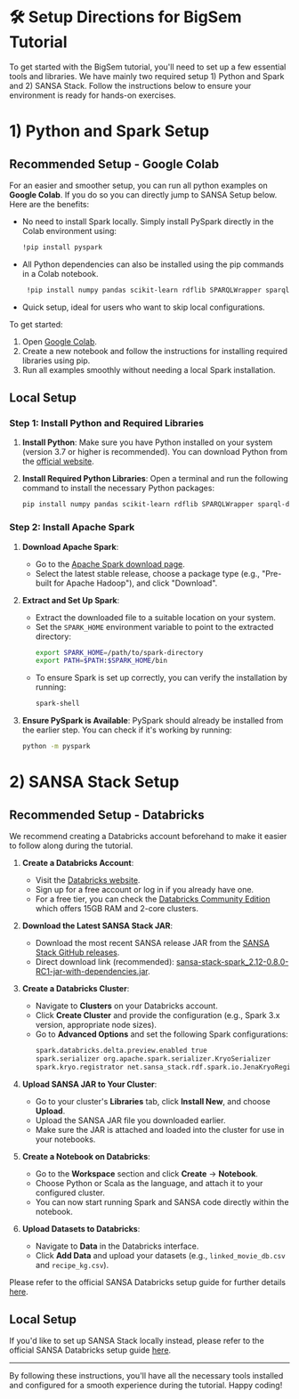 
# 🛠️ Setup Directions for BigSem Tutorial

To get started with the BigSem tutorial, you'll need to set up a few essential tools and libraries. We have mainly two required setup 1) Python and Spark and 2) SANSA Stack. Follow the instructions below to ensure your environment is ready for hands-on exercises.

# 1) Python and Spark Setup

## Recommended Setup - Google Colab

For an easier and smoother setup, you can run all python examples on **Google Colab**. If you do so you can directly jump to SANSA Setup below. 
Here are the benefits:

- No need to install Spark locally. Simply install PySpark directly in the Colab environment using:
  ```bash
  !pip install pyspark
  ```
- All Python dependencies can also be installed using the pip commands in a Colab notebook.
  ```bash
   !pip install numpy pandas scikit-learn rdflib SPARQLWrapper sparql-dataframe pyspark
   ```
- Quick setup, ideal for users who want to skip local configurations.

To get started:
1. Open [Google Colab](https://colab.research.google.com/).
2. Create a new notebook and follow the instructions for installing required libraries using pip.
3. Run all examples smoothly without needing a local Spark installation.

## Local Setup
### Step 1: Install Python and Required Libraries

1. **Install Python**: Make sure you have Python installed on your system (version 3.7 or higher is recommended). You can download Python from the [official website](https://www.python.org/downloads/).

2. **Install Required Python Libraries**:
   Open a terminal and run the following command to install the necessary Python packages:
   ```bash
   pip install numpy pandas scikit-learn rdflib SPARQLWrapper sparql-dataframe pyspark
   ```
   
### Step 2: Install Apache Spark

1. **Download Apache Spark**:
   - Go to the [Apache Spark download page](https://spark.apache.org/downloads.html).
   - Select the latest stable release, choose a package type (e.g., "Pre-built for Apache Hadoop"), and click "Download".

2. **Extract and Set Up Spark**:
   - Extract the downloaded file to a suitable location on your system.
   - Set the `SPARK_HOME` environment variable to point to the extracted directory:
     ```bash
     export SPARK_HOME=/path/to/spark-directory
     export PATH=$PATH:$SPARK_HOME/bin
     ```
   - To ensure Spark is set up correctly, you can verify the installation by running:
     ```bash
     spark-shell
     ```

3. **Ensure PySpark is Available**:
   PySpark should already be installed from the earlier step. You can check if it's working by running:
   ```bash
   python -m pyspark
   ```

# 2) SANSA Stack Setup

## Recommended Setup - Databricks 

We recommend creating a Databricks account beforehand to make it easier to follow along during the tutorial. 

1. **Create a Databricks Account**:
   - Visit the [Databricks website](https://databricks.com/).
   - Sign up for a free account or log in if you already have one.
   - For a free tier, you can check the [Databricks Community Edition](https://databricks.com/try-databricks) which offers 15GB RAM and 2-core clusters.

2. **Download the Latest SANSA Stack JAR**:
   - Download the most recent SANSA release JAR from the [SANSA Stack GitHub releases](https://github.com/SANSA-Stack/SANSA-Stack/releases).
   - Direct download link (recommended): [sansa-stack-spark_2.12-0.8.0-RC1-jar-with-dependencies.jar](https://github.com/SANSA-Stack/SANSA-Stack/releases/download/v0.8.0-RC1/sansa-stack-spark_2.12-0.8.0-RC1-jar-with-dependencies.jar).

3. **Create a Databricks Cluster**:
   - Navigate to **Clusters** on your Databricks account.
   - Click **Create Cluster** and provide the configuration (e.g., Spark 3.x version, appropriate node sizes).
   - Go to **Advanced Options** and set the following Spark configurations:
     ```bash
     spark.databricks.delta.preview.enabled true
     spark.serializer org.apache.spark.serializer.KryoSerializer
     spark.kryo.registrator net.sansa_stack.rdf.spark.io.JenaKryoRegistrator,net.sansa_stack.query.spark.sparqlify.KryoRegistratorSparqlify
     ```

4. **Upload SANSA JAR to Your Cluster**:
   - Go to your cluster's **Libraries** tab, click **Install New**, and choose **Upload**.
   - Upload the SANSA JAR file you downloaded earlier.
   - Make sure the JAR is attached and loaded into the cluster for use in your notebooks.

5. **Create a Notebook on Databricks**:
   - Go to the **Workspace** section and click **Create** -> **Notebook**.
   - Choose Python or Scala as the language, and attach it to your configured cluster.
   - You can now start running Spark and SANSA code directly within the notebook.

4. **Upload Datasets to Databricks**:
   - Navigate to **Data** in the Databricks interface.
   - Click **Add Data** and upload your datasets (e.g., `linked_movie_db.csv` and `recipe_kg.csv`).

Please refer to the official SANSA Databricks setup guide for further details [here](https://project-lambda.org/sites/default/files/2019-06/BDA_2019_Lecture_6_Tutorial.pdf).

## Local Setup

If you'd like to set up SANSA Stack locally instead, please refer to the official SANSA Databricks setup guide [here](https://project-lambda.org/sites/default/files/2019-06/BDA_2019_Lecture_6_Tutorial.pdf).

---

By following these instructions, you'll have all the necessary tools installed and configured for a smooth experience during the tutorial. Happy coding!
